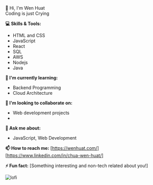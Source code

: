 <div style="
  display:flex,
  text-align: center;"> 
👋 Hi, I'm Wen Huat
</div>
Coding is just Crying 

**💻 Skills & Tools:**
* HTML and CSS
* JavaScript
* React 
* SQL
* AWS
* Nodejs
* Java

**🌱 I'm currently learning:**
* Backend Programming
* Cloud Architecture

**🤔 I'm looking to collaborate on:**
* Web development projects
* 

**💬 Ask me about:**
* JavaScript, Web Development

**📫 How to reach me:**
[https://wenhuat.com/]
[https://www.linkedin.com/in/chua-wen-huat/]

**⚡ Fun fact:**
[Something interesting and non-tech related about you!] 





![lofi](https://github.com/Huaty/Huaty/assets/50129813/887f650b-71a9-41f4-afb6-25f9a2fc4a84)





